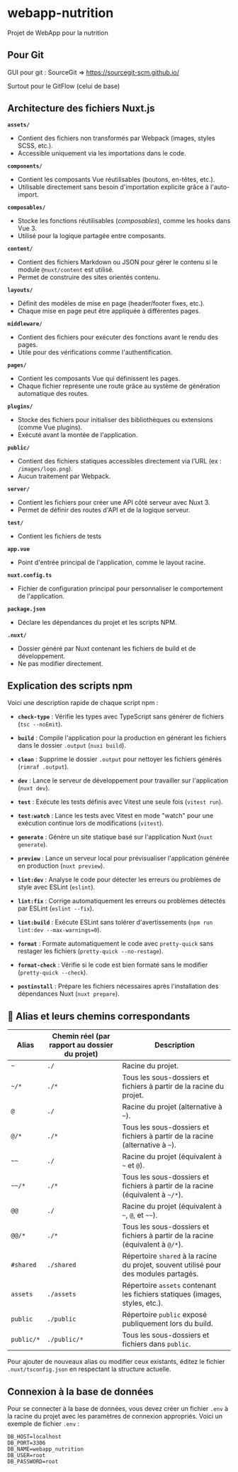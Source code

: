 # webapp-nutrition

Projet de WebApp pour la nutrition

## Pour Git

GUI pour git : SourceGit => https://sourcegit-scm.github.io/

Surtout pour le GitFlow (celui de base)

## Architecture des fichiers Nuxt.js

**`assets/`**

- Contient des fichiers non transformés par Webpack (images, styles SCSS, etc.).
- Accessible uniquement via les importations dans le code.

**`components/`**

- Contient les composants Vue réutilisables (boutons, en-têtes, etc.).
- Utilisable directement sans besoin d'importation explicite grâce à l'auto-import.

**`composables/`**

- Stocke les fonctions réutilisables (_composables_), comme les hooks dans Vue 3.
- Utilisé pour la logique partagée entre composants.

**`content/`**

- Contient des fichiers Markdown ou JSON pour gérer le contenu si le module `@nuxt/content` est utilisé.
- Permet de construire des sites orientés contenu.

**`layouts/`**

- Définit des modèles de mise en page (header/footer fixes, etc.).
- Chaque mise en page peut être appliquée à différentes pages.

**`middleware/`**

- Contient des fichiers pour exécuter des fonctions avant le rendu des pages.
- Utile pour des vérifications comme l'authentification.

**`pages/`**

- Contient les composants Vue qui définissent les pages.
- Chaque fichier représente une route grâce au système de génération automatique des routes.

**`plugins/`**

- Stocke des fichiers pour initialiser des bibliothèques ou extensions (comme Vue plugins).
- Exécuté avant la montée de l'application.

**`public/`**

- Contient des fichiers statiques accessibles directement via l’URL (ex : `/images/logo.png`).
- Aucun traitement par Webpack.

**`server/`**

- Contient les fichiers pour créer une API côté serveur avec Nuxt 3.
- Permet de définir des routes d'API et de la logique serveur.

**`test/`**

- Contient les fichiers de tests

**`app.vue`**

- Point d'entrée principal de l'application, comme le layout racine.

**`nuxt.config.ts`**

- Fichier de configuration principal pour personnaliser le comportement de l'application.

**`package.json`**

- Déclare les dépendances du projet et les scripts NPM.

**`.nuxt/`**

- Dossier généré par Nuxt contenant les fichiers de build et de développement.
- Ne pas modifier directement.

## Explication des scripts npm

Voici une description rapide de chaque script npm :

- **`check-type`** :
  Vérifie les types avec TypeScript sans générer de fichiers (`tsc --noEmit`).

- **`build`** :
  Compile l'application pour la production en générant les fichiers dans le dossier `.output` (`nuxi build`).

- **`clean`** :
  Supprime le dossier `.output` pour nettoyer les fichiers générés (`rimraf .output`).

- **`dev`** :
  Lance le serveur de développement pour travailler sur l'application (`nuxt dev`).

- **`test`** :
  Exécute les tests définis avec Vitest une seule fois (`vitest run`).

- **`test:watch`** :
  Lance les tests avec Vitest en mode "watch" pour une exécution continue lors de modifications (`vitest`).

- **`generate`** :
  Génère un site statique basé sur l'application Nuxt (`nuxt generate`).

- **`preview`** :
  Lance un serveur local pour prévisualiser l'application générée en production (`nuxt preview`).

- **`lint:dev`** :
  Analyse le code pour détecter les erreurs ou problèmes de style avec ESLint (`eslint`).

- **`lint:fix`** :
  Corrige automatiquement les erreurs ou problèmes détectés par ESLint (`eslint --fix`).

- **`lint:build`** :
  Exécute ESLint sans tolérer d'avertissements (`npm run lint:dev --max-warnings=0`).

- **`format`** :
  Formate automatiquement le code avec `pretty-quick` sans restager les fichiers (`pretty-quick --no-restage`).

- **`format-check`** :
  Vérifie si le code est bien formaté sans le modifier (`pretty-quick --check`).

- **`postinstall`** :
  Prépare les fichiers nécessaires après l'installation des dépendances Nuxt (`nuxt prepare`).

## 📂 **Alias et leurs chemins correspondants**

| Alias      | Chemin réel (par rapport au dossier du projet) | Description                                                                           |
| ---------- | ---------------------------------------------- | ------------------------------------------------------------------------------------- |
| `~`        | `./`                                           | Racine du projet.                                                                     |
| `~/*`      | `./*`                                          | Tous les sous-dossiers et fichiers à partir de la racine du projet.                   |
| `@`        | `./`                                           | Racine du projet (alternative à `~`).                                                 |
| `@/*`      | `./*`                                          | Tous les sous-dossiers et fichiers à partir de la racine (alternative à `~`).         |
| `~~`       | `./`                                           | Racine du projet (équivalent à `~` et `@`).                                           |
| `~~/*`     | `./*`                                          | Tous les sous-dossiers et fichiers à partir de la racine (équivalent à `~/*`).        |
| `@@`       | `./`                                           | Racine du projet (équivalent à `~`, `@`, et `~~`).                                    |
| `@@/*`     | `./*`                                          | Tous les sous-dossiers et fichiers à partir de la racine (équivalent à `@/*`).        |
| `#shared`  | `./shared`                                     | Répertoire `shared` à la racine du projet, souvent utilisé pour des modules partagés. |
| `assets`   | `./assets`                                     | Répertoire `assets` contenant les fichiers statiques (images, styles, etc.).          |
| `public`   | `./public`                                     | Répertoire `public` exposé publiquement lors du build.                                |
| `public/*` | `./public/*`                                   | Tous les sous-dossiers et fichiers dans `public`.                                     |

Pour ajouter de nouveaux alias ou modifier ceux existants, éditez le fichier `.nuxt/tsconfig.json` en respectant la structure actuelle.

## Connexion à la base de données

Pour se connecter à la base de données, vous devez créer un fichier `.env` à la racine du projet avec les paramètres de connexion appropriés. Voici un exemple de fichier `.env` :

```properties
DB_HOST=localhost
DB_PORT=3306
DB_NAME=webapp_nutrition
DB_USER=root
DB_PASSWORD=root
```
